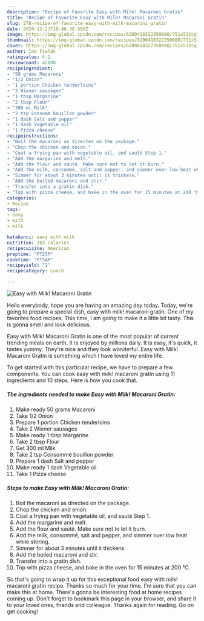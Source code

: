```yaml
---
description: "Recipe of Favorite Easy with Milk! Macaroni Gratin"
title: "Recipe of Favorite Easy with Milk! Macaroni Gratin"
slug: 278-recipe-of-favorite-easy-with-milk-macaroni-gratin
date: 2020-12-23T18:46:38.590Z
image: https://img-global.cpcdn.com/recipes/6200418322350080/751x532cq70/easy-with-milk-macaroni-gratin-recipe-main-photo.jpg
thumbnail: https://img-global.cpcdn.com/recipes/6200418322350080/751x532cq70/easy-with-milk-macaroni-gratin-recipe-main-photo.jpg
cover: https://img-global.cpcdn.com/recipes/6200418322350080/751x532cq70/easy-with-milk-macaroni-gratin-recipe-main-photo.jpg
author: Ina Fields
ratingvalue: 4.1
reviewcount: 42888
recipeingredient:
- "50 grams Macaroni"
- "1/2 Onion"
- "1 portion Chicken tenderloins"
- "2 Wiener sausages"
- "1 tbsp Margarine"
- "2 tbsp Flour"
- "300 ml Milk"
- "2 tsp Consomm bouillon powder"
- "1 dash Salt and pepper"
- "1 dash Vegetable oil"
- "1 Pizza cheese"
recipeinstructions:
- "Boil the macaroni as directed on the package."
- "Chop the chicken and onion."
- "Coat a frying pan with vegetable oil, and sauté Step 1."
- "Add the margarine and melt."
- "Add the flour and sauté. Make sure not to let it burn."
- "Add the milk, consommé, salt and pepper, and simmer over low heat while stirring."
- "Simmer for about 3 minutes until it thickens."
- "Add the boiled macaroni and stir."
- "Transfer into a gratin dish."
- "Top with pizza cheese, and bake in the oven for 15 minutes at 200 ℃."
categories:
- Recipe
tags:
- easy
- with
- milk

katakunci: easy with milk 
nutrition: 263 calories
recipecuisine: American
preptime: "PT25M"
cooktime: "PT54M"
recipeyield: "1"
recipecategory: Lunch

---
```



![Easy with Milk! Macaroni Gratin](https://img-global.cpcdn.com/recipes/6200418322350080/751x532cq70/easy-with-milk-macaroni-gratin-recipe-main-photo.jpg)

Hello everybody, hope you are having an amazing day today. Today, we're going to prepare a special dish, easy with milk! macaroni gratin. One of my favorites food recipes. This time, I am going to make it a little bit tasty. This is gonna smell and look delicious.



Easy with Milk! Macaroni Gratin is one of the most popular of current trending meals on earth. It is enjoyed by millions daily. It is easy, it's quick, it tastes yummy. They're nice and they look wonderful. Easy with Milk! Macaroni Gratin is something which I have loved my entire life.


To get started with this particular recipe, we have to prepare a few components. You can cook easy with milk! macaroni gratin using 11 ingredients and 10 steps. Here is how you cook that.

<!--inarticleads1-->

##### The ingredients needed to make Easy with Milk! Macaroni Gratin:

1. Make ready 50 grams Macaroni
1. Take 1/2 Onion
1. Prepare 1 portion Chicken tenderloins
1. Take 2 Wiener sausages
1. Make ready 1 tbsp Margarine
1. Take 2 tbsp Flour
1. Get 300 ml Milk
1. Take 2 tsp Consommé bouillon powder
1. Prepare 1 dash Salt and pepper
1. Make ready 1 dash Vegetable oil
1. Take 1 Pizza cheese




<!--inarticleads2-->

##### Steps to make Easy with Milk! Macaroni Gratin:

1. Boil the macaroni as directed on the package.
1. Chop the chicken and onion.
1. Coat a frying pan with vegetable oil, and sauté Step 1.
1. Add the margarine and melt.
1. Add the flour and sauté. Make sure not to let it burn.
1. Add the milk, consommé, salt and pepper, and simmer over low heat while stirring.
1. Simmer for about 3 minutes until it thickens.
1. Add the boiled macaroni and stir.
1. Transfer into a gratin dish.
1. Top with pizza cheese, and bake in the oven for 15 minutes at 200 ℃.




So that's going to wrap it up for this exceptional food easy with milk! macaroni gratin recipe. Thanks so much for your time. I'm sure that you can make this at home. There's gonna be interesting food at home recipes coming up. Don't forget to bookmark this page in your browser, and share it to your loved ones, friends and colleague. Thanks again for reading. Go on get cooking!
